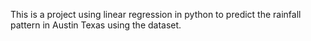 This is a project using linear regression in python to predict the rainfall pattern in Austin Texas using the dataset.
